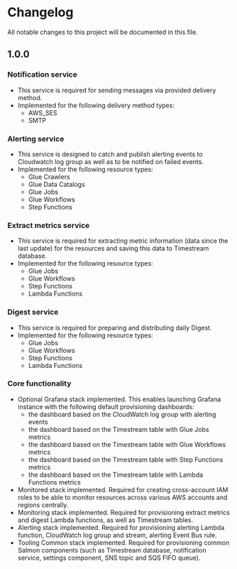# Changelog

All notable changes to this project will be documented in this file.

## 1.0.0

### Notification service
* This service is required for sending messages via provided delivery method.
* Implemented for the following delivery method types:
     - AWS_SES
     - SMTP

### Alerting service
* This service is designed to catch and publish alerting events to Cloudwatch log group as well as to be notified on failed events.
* Implemented for the following resource types:
     - Glue Crawlers
     - Glue Data Catalogs
     - Glue Jobs
     - Glue Workflows
     - Step Functions

### Extract metrics service
* This service is required for extracting metric information (data since the last update) for the resources and saving this data to Timestream database.
* Implemented for the following resource types:
     - Glue Jobs
     - Glue Workflows
     - Step Functions
     - Lambda Functions

### Digest service
* This service is required for preparing and distributing daily Digest.
* Implemented for the following resource types:
     - Glue Jobs
     - Glue Workflows
     - Step Functions
     - Lambda Functions

### Core functionality
* Optional Grafana stack implemented. This enables launching Grafana instance with the following default provisioning dashboards:
     - the dashboard based on the CloudWatch log group with alerting events
     - the dashboard based on the Timestream table with Glue Jobs metrics
     - the dashboard based on the Timestream table with Glue Workflows metrics
     - the dashboard based on the Timestream table with Step Functions metrics
     - the dashboard based on the Timestream table with Lambda Functions metrics   
* Monitored stack implemented. Required for creating cross-account IAM roles to be able to monitor resources across various AWS accounts and regions centrally. 
* Monitoring stack implemented. Required for provisioning extract metrics and digest Lambda functions, as well as Timestream tables.
* Alerting stack implemented. Required for provisioning alerting Lambda function, CloudWatch log group and stream, alerting Event Bus rule.
* Tooling Common stack implemented. Required for provisioning common Salmon components (such as Timestream database, notification service, settings component, SNS topic and SQS FIFO queue).